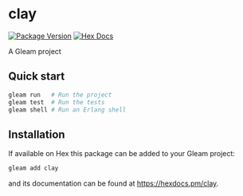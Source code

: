 # clay

[![Package Version](https://img.shields.io/hexpm/v/clay)](https://hex.pm/packages/clay)
[![Hex Docs](https://img.shields.io/badge/hex-docs-ffaff3)](https://hexdocs.pm/clay/)

A Gleam project

## Quick start

```sh
gleam run   # Run the project
gleam test  # Run the tests
gleam shell # Run an Erlang shell
```

## Installation

If available on Hex this package can be added to your Gleam project:

```sh
gleam add clay
```

and its documentation can be found at <https://hexdocs.pm/clay>.
